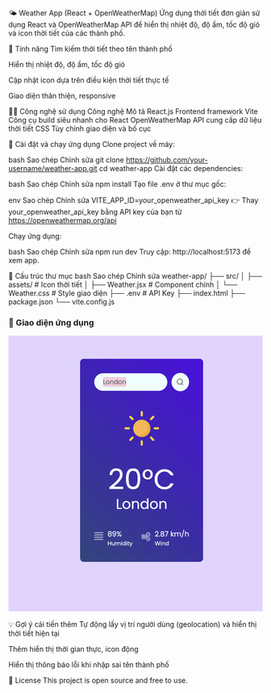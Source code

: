 🌤️ Weather App (React + OpenWeatherMap)
Ứng dụng thời tiết đơn giản sử dụng React và OpenWeatherMap API để hiển thị nhiệt độ, độ ẩm, tốc độ gió và icon thời tiết của các thành phố.

🚀 Tính năng
Tìm kiếm thời tiết theo tên thành phố

Hiển thị nhiệt độ, độ ẩm, tốc độ gió

Cập nhật icon dựa trên điều kiện thời tiết thực tế

Giao diện thân thiện, responsive

🧑‍💻 Công nghệ sử dụng
Công nghệ	Mô tả
React.js	Frontend framework
Vite	Công cụ build siêu nhanh cho React
OpenWeatherMap	API cung cấp dữ liệu thời tiết
CSS	Tùy chỉnh giao diện và bố cục

🔧 Cài đặt và chạy ứng dụng
Clone project về máy:

bash
Sao chép
Chỉnh sửa
git clone https://github.com/your-username/weather-app.git
cd weather-app
Cài đặt các dependencies:

bash
Sao chép
Chỉnh sửa
npm install
Tạo file .env ở thư mục gốc:

env
Sao chép
Chỉnh sửa
VITE_APP_ID=your_openweather_api_key
👉 Thay your_openweather_api_key bằng API key của bạn từ https://openweathermap.org/api

Chạy ứng dụng:

bash
Sao chép
Chỉnh sửa
npm run dev
Truy cập: http://localhost:5173 để xem app.

📁 Cấu trúc thư mục
bash
Sao chép
Chỉnh sửa
weather-app/
├── src/
│   ├── assets/           # Icon thời tiết
│   ├── Weather.jsx       # Component chính
│   └── Weather.css       # Style giao diện
├── .env                  # API Key
├── index.html
├── package.json
└── vite.config.js
### 📸 Giao diện ứng dụng

![Weather App Screenshot](https://raw.githubusercontent.com/sjsjsmsmsj/WEATHERAPP/main/hi.png)


💡 Gợi ý cải tiến thêm
Tự động lấy vị trí người dùng (geolocation) và hiển thị thời tiết hiện tại

Thêm hiển thị thời gian thực, icon động

Hiển thị thông báo lỗi khi nhập sai tên thành phố

📝 License
This project is open source and free to use.


